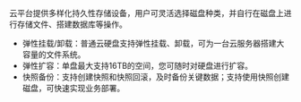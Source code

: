 云平台提供多样化持久性存储设备，用户可灵活选择磁盘种类，并自行在磁盘上进行存储文件、搭建数据库等操作。

- 弹性挂载/卸载：普通云硬盘支持弹性挂载、卸载，可为一台云服务器搭建大容量的文件系统。
- 弹性扩容：单盘最大支持16TB的空间，您可随时对硬盘进行扩容。
- 快照备份：支持创建快照和快照回滚，及时备份关键数据；支持使用快照创建磁盘，可快速实现业务部署。
